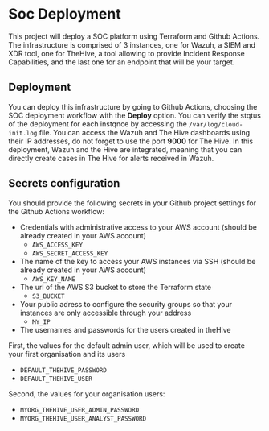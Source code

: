 # Soc Deployment
This project will deploy a SOC platform using Terraform and Github Actions. The infrastructure is comprised of 3 instances, one for Wazuh, a SIEM and XDR tool, one for TheHive, a tool allowing to provide Incident Response Capabilities, and the last one for an endpoint that will be your target.

## Deployment

You can deploy this infrastructure by going to Github Actions, choosing the SOC deployment workflow with the **Deploy** option.
You can verify the stqtus of the deployment for each instqnce by accessing the `/var/log/cloud-init.log` file. 
You can access the Wazuh and The Hive dashboards using their IP addresses, do not forget to use the port **9000** for The Hive.
In this deployment, Wazuh and the Hive are integrated, meaning that you can directly create cases in The Hive for alerts received in Wazuh.

## Secrets configuration

You should provide the following secrets in your Github project settings for the Github Actions workflow:
- Credentials with administrative access to your AWS account (should be already created in your AWS account)
  - `AWS_ACCESS_KEY`
  - `AWS_SECRET_ACCESS_KEY`
- The name of the key to access your AWS instances via SSH (should be already created in your AWS account)
  - `AWS_KEY_NAME`
- The url of the AWS S3 bucket to store the Terraform state
  - `S3_BUCKET`
- Your public adress to configure the security groups so that your instances are only accessible through your address
  - `MY_IP`
- The usernames and passwords for the users created in theHive
  
First, the values for the default admin user, which will be used to create your first organisation and its users
  - `DEFAULT_THEHIVE_PASSWORD`
  - `DEFAULT_THEHIVE_USER`
    
Second, the values for your organisation users:
  - `MYORG_THEHIVE_USER_ADMIN_PASSWORD`
  - `MYORG_THEHIVE_USER_ANALYST_PASSWORD`
